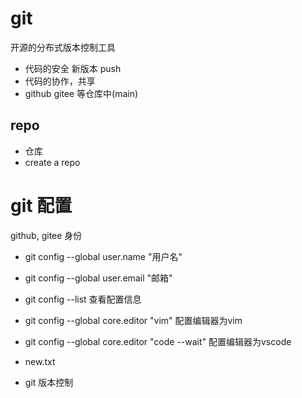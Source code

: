# git

开源的分布式版本控制工具
- 代码的安全 新版本 push
- 代码的协作，共享
- github gitee 等仓库中(main)

## repo 
   - 仓库 
   - create a repo 
# git 配置
  github, gitee 身份
- git config --global user.name "用户名"
- git config --global user.email "邮箱"
- git config --list 查看配置信息
- git config --global core.editor "vim" 配置编辑器为vim
- git config --global core.editor "code --wait" 配置编辑器为vscode

- new.txt 

- git 版本控制
